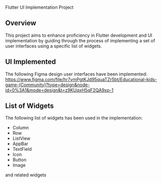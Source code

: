 Flutter UI Implementation Project

Overview
--------
This project aims to enhance proficiency in Flutter development and UI implementation by guiding through the process of implementing a set of user interfaces using a specific list of widgets.

UI Implemented
--------------
The following Figma design user interfaces have been implemented:
https://www.figma.com/file/hr7vmPgtKJd95quaTZr5bt/Educational-kids-game-(Community)?type=design&node-id=0%3A1&mode=design&t=z9KUqxH5qF2QA9xp-1

List of Widgets
-------------------------
The following list of widgets has been used in the implementation:

* Column
* Row
* ListView
* AppBar
* TextField
* Icon
* Button
* Image

and related widgets